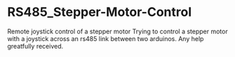 # RS485_Stepper-Motor-Control
Remote joystick control of a stepper motor
Trying to control a stepper motor with a joystick across an rs485 link between two arduinos.
Any help greatfully received.
